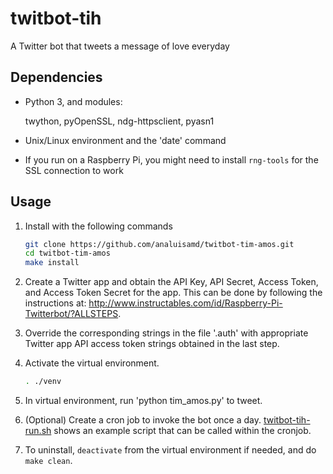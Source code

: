 # twitbot-tih

A Twitter bot that tweets a message of love everyday

## Dependencies

- Python 3, and modules:

  twython,
  pyOpenSSL,
  ndg-httpsclient,
  pyasn1

- Unix/Linux environment and the 'date' command

- If you run on a Raspberry Pi, you might need to install `rng-tools` for the
  SSL connection to work

## Usage

1. Install with the following commands

    ```bash
    git clone https://github.com/analuisamd/twitbot-tim-amos.git 
    cd twitbot-tim-amos
    make install
    ```

2. Create a Twitter app and obtain the API Key, API Secret, Access
Token, and Access Token Secret for the app. This can be done by
following the instructions at:
http://www.instructables.com/id/Raspberry-Pi-Twitterbot/?ALLSTEPS.

3. Override the corresponding strings in the file '.auth' with
appropriate Twitter app API access token strings obtained in the last
step.

4. Activate the virtual environment.

    ```bash
    . ./venv
    ```

5. In virtual environment, run 'python tim_amos.py' to tweet.

6. (Optional) Create a cron job to invoke the bot once a day.
[twitbot-tih-run.sh](twitbot-tih-run.sh) shows an example script that can be
called within the cronjob.

7. To uninstall, `deactivate` from the virtual environment if needed, and do
`make clean`.
